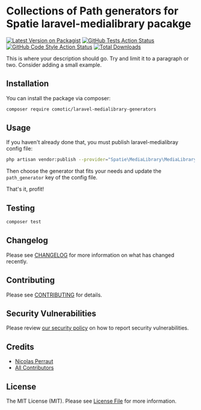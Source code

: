 # Collections of Path generators for Spatie laravel-medialibrary pacakge

[![Latest Version on Packagist](https://img.shields.io/packagist/v/comotic/laravel_medialibrary_generators.svg?style=flat-square)](https://packagist.org/packages/comotic/laravel_medialibrary_generators)
[![GitHub Tests Action Status](https://img.shields.io/github/workflow/status/comotic/laravel_medialibrary_generators/run-tests?label=tests)](https://github.com/comotic/laravel_medialibrary_generators/actions?query=workflow%3ATests+branch%3Amaster)
[![GitHub Code Style Action Status](https://img.shields.io/github/workflow/status/comotic/laravel_medialibrary_generators/Check%20&%20fix%20styling?label=code%20style)](https://github.com/comotic/laravel_medialibrary_generators/actions?query=workflow%3A"Check+%26+fix+styling"+branch%3Amaster)
[![Total Downloads](https://img.shields.io/packagist/dt/comotic/laravel_medialibrary_generators.svg?style=flat-square)](https://packagist.org/packages/comotic/laravel_medialibrary_generators)

This is where your description should go. Try and limit it to a paragraph or two. Consider adding a small example.

## Installation

You can install the package via composer:

```bash
composer require comotic/laravel-medialibrary-generators
```

## Usage

If you haven't already done that, you must publish laravel-medialibray config file:
```bash
php artisan vendor:publish --provider="Spatie\MediaLibrary\MediaLibraryServiceProvider" --tag="config"
```

Then choose the generator that fits your needs and update the `path_generator` key of the config file.

That's it, profit!

## Testing

```bash
composer test
```

## Changelog

Please see [CHANGELOG](CHANGELOG.md) for more information on what has changed recently.

## Contributing

Please see [CONTRIBUTING](.github/CONTRIBUTING.md) for details.

## Security Vulnerabilities

Please review [our security policy](../../security/policy) on how to report security vulnerabilities.

## Credits

- [Nicolas Perraut](https://github.com/tuarrep)
- [All Contributors](../../contributors)

## License

The MIT License (MIT). Please see [License File](LICENSE.md) for more information.
